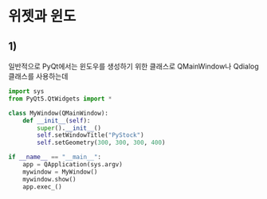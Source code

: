 # 위젯과 윈도

## 1)
일반적으로 PyQt에서는 윈도우를 생성하기 위한 클래스로
QMainWindow나 Qdialog 클래스를 사용하는데
``` python
import sys
from PyQt5.QtWidgets import *

class MyWindow(QMainWindow):
    def __init__(self):
        super().__init__()
        self.setWindowTitle("PyStock")
        self.setGeometry(300, 300, 300, 400)

if __name__ == "__main__":
    app = QApplication(sys.argv)
    mywindow = MyWindow()
    mywindow.show()
    app.exec_()
```
<!--stackedit_data:
eyJoaXN0b3J5IjpbNTQxMTI2OTc5LDIxMDUxNzUyMTNdfQ==
-->